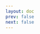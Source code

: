 ```yaml
---
layout: doc
prev: false
next: false
---
```


<CustomItemBox :item="{
  name: '好感度卷轴',
  icon: '/wiki/item/scroll_affinity.png',
  type: '魔法道具',
  description: '',
  params: {
    stack: 5,
    durability: -1 
  },
  obtain: {
    found: [],
    npc: [],
    shop: [],
    gardening: []
  }
}" />
